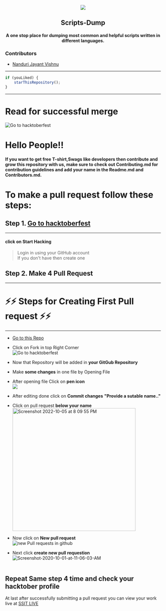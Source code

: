 <p align="center">
    <img src="https://technologyandsociety.org/wp-content/uploads/Logo-Color-1.jpg" />
    <h2 align="center">Scripts-Dump</h2>
    <h4 align="center">A one stop place for dumping most common and helpful scripts written in different languages.</h4>
</p>

### Contributors

- [ Nanduri Jayant Vishnu ](https://github.com/nandurijv)




---

```javascript
if (youLiked) {
	starThisRepository();
}
```

---

# Read for successful merge

![Go to hacktoberfest](https://blog.tooljet.com/content/images/2022/09/Screenshot-2022-09-27-at-08.03.21.png) <br/>
# Hello People!!  <br/>
#### If you want to get free **T-shirt,Swags** like **developers** then contribute and grow this repository with us, make sure to check out Contributing.md for contribution guidelines and add your name in the Readme.md and Contributors.md.  <br/>
# To make a pull request follow these steps: <br/>
## Step 1. [Go to hacktoberfest](https://hacktoberfest.digitalocean.com) <br/>
---
#### click on **Start Hacking**  <br/>
>   Login in using your GitHub account <br/> 
>   If you don't have then create one <br/>
## Step 2. Make **4 Pull Request** <br/>
___
# ⚡⚡ Steps for Creating First Pull request ⚡⚡ <br/>
---
* [Go to this Repo](https://github.com/DPrinceKumar/HacktoberFest2020.git) <br/>
* Click on Fork in top Right Corner <br/>
![Go to hacktoberfest](https://github-images.s3.amazonaws.com/help/bootcamp/Bootcamp-Fork.png) <br/>
* Now that Repository will be added in **your GitGub Repository** <br/>
* Make **some changes** in one file by Opening File <br/>
* After opening file Click on **pen icon**  <br/>
![](https://docs.github.com/assets/images/help/repository/edit-file-edit-button.png) <br/>
* After editing done click on **Commit changes** **"Provide a sutable name.."** <br/>
* Click on pull request **below your name**  <br/>
<img width="398" alt="Screenshot 2022-10-05 at 8 09 55 PM" src="https://user-images.githubusercontent.com/76738417/194088678-6a577853-ed52-4118-9504-492493223b93.png"><br/>


* Now click on **New pull request**   <br/>
<img src="https://i.ibb.co/YTYXSnk/new-Pull-requests-in-github.png" alt="new Pull requests in github" border="0"></a>  <br/>
* Next click **create new pull requestion**  <br/>
<img src="https://i.ibb.co/DVjgKQG/Screenshot-2020-10-01-at-11-06-03-AM.png" alt="Screenshot-2020-10-01-at-11-06-03-AM" border="0"></a>  <br/>
  <br/>
## Repeat Same step 4 time and check your hacktober profile  <br/>
At last after successfully submitting a pull request you can view your work live at <a href="https://games.ieeessitvit.tech/">SSIT LIVE </a>

